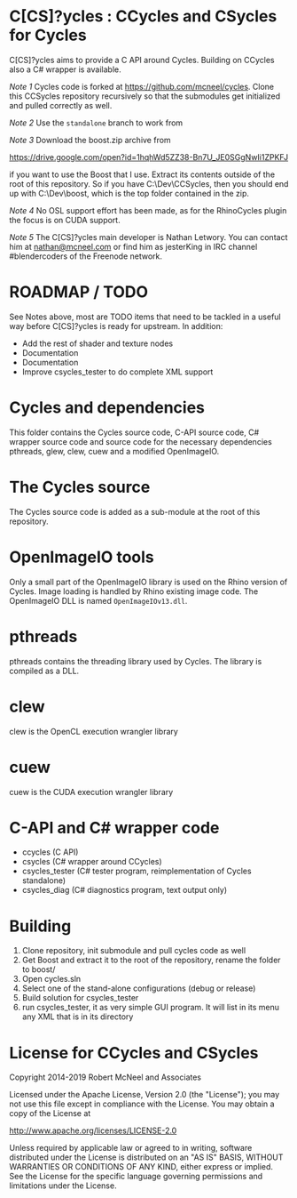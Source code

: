 C[CS]?ycles : CCycles and CSycles for Cycles
============================================

C[CS]?ycles aims to provide a C API around Cycles. Building on CCycles also a
C# wrapper is available.

*Note 1* Cycles code is forked at https://github.com/mcneel/cycles. Clone this
CCSycles repository recursively so that the submodules get initialized and pulled
correctly as well.

*Note 2* Use the `standalone` branch to work from

*Note 3* Download the boost.zip archive from

https://drive.google.com/open?id=1hqhWd5ZZ38-Bn7U_JE0SGgNwIi1ZPKFJ

if you want to use the Boost that I use. Extract its contents outside of the root
of this repository. So if you have C:\Dev\CCSycles, then you should end up with
C:\Dev\boost, which is the top folder contained in the zip.

*Note 4* No OSL support effort has been made, as for the RhinoCycles plugin the
focus is on CUDA support.

*Note 5* The C[CS]?ycles main developer is Nathan Letwory. You can contact him
at nathan@mcneel.com or find him as jesterKing in IRC channel #blendercoders of
the Freenode network.

ROADMAP / TODO
==============

See Notes above, most are TODO items that need to be tackled in a useful way
before C[CS]?ycles is ready for upstream. In addition:

* Add the rest of shader and texture nodes
* Documentation
* Documentation
* Improve csycles_tester to do complete XML support

Cycles and dependencies
=======================

This folder contains the Cycles source code, C-API source code, C# wrapper
source code and source code for the necessary dependencies pthreads, glew,
clew, cuew and a modified OpenImageIO.

The Cycles source
=================

The Cycles source code is added as a sub-module at the root of this repository.

OpenImageIO tools
=================

Only a small part of the OpenImageIO library is used on the Rhino version
of Cycles. Image loading is handled by Rhino existing image code. The
OpenImageIO DLL is named `OpenImageIOv13.dll`.

pthreads
========

pthreads contains the threading library used by Cycles. The library is
compiled as a DLL.

clew
====

clew is the OpenCL execution wrangler library

cuew
====

cuew is the CUDA execution wrangler library

C-API and C# wrapper code
=========================

* ccycles (C API)
* csycles (C# wrapper around CCycles)
* csycles_tester (C# tester program, reimplementation of Cycles
                standalone)
* csycles_diag (C# diagnostics program, text output only)

Building
========

1. Clone repository, init submodule and pull cycles code as well
2. Get Boost and extract it to the root of the repository, rename the folder to
boost/
3. Open cycles.sln
4. Select one of the stand-alone configurations (debug or release)
4. Build solution for csycles_tester
5. run csycles_tester, it as very simple GUI program. It will list in its menu
   any XML that is in its directory

License for CCycles and CSycles
===============================

Copyright 2014-2019 Robert McNeel and Associates

Licensed under the Apache License, Version 2.0 (the "License");
you may not use this file except in compliance with the License.
You may obtain a copy of the License at

http://www.apache.org/licenses/LICENSE-2.0

Unless required by applicable law or agreed to in writing, software
distributed under the License is distributed on an "AS IS" BASIS,
WITHOUT WARRANTIES OR CONDITIONS OF ANY KIND, either express or implied.
See the License for the specific language governing permissions and
limitations under the License.
